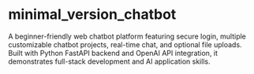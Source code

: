 # minimal_version_chatbot
A beginner-friendly web chatbot platform featuring secure login, multiple customizable chatbot projects, real-time chat, and optional file uploads. Built with Python FastAPI backend and OpenAI API integration, it demonstrates full-stack development and AI application skills.
